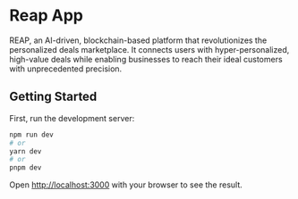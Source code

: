 # Reap App
REAP, an AI-driven, blockchain-based platform that revolutionizes the personalized deals marketplace. It connects users with hyper-personalized, high-value deals while enabling businesses to reach their ideal customers with unprecedented precision.


## Getting Started

First, run the development server:

```bash
npm run dev
# or
yarn dev
# or
pnpm dev
```

Open [http://localhost:3000](http://localhost:3000) with your browser to see the result.


